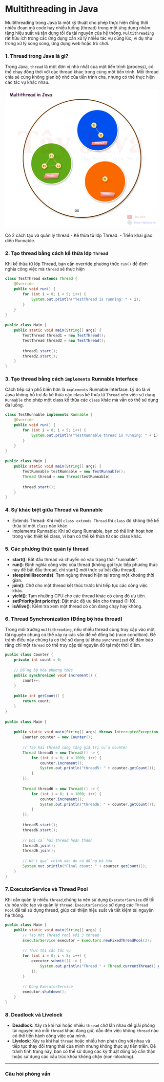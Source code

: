 # Multithreading in Java

Multithreading trong Java là một kỹ thuật cho phép thực hiện đồng thời nhiều đoạn mã code hay nhiều luồng (thread) trong một ứng dụng nhằm tăng hiệu suất và tận dụng tối đa tài nguyên của hệ thống. `Multithreading` rất hữu ích trong các ứng dụng cần xử lý nhiều tác vụ cùng lúc, ví dụ như trong xử lý song song, ứng dụng web hoặc trò chơi.

### 1. Thread trong Java là gì?
Trong Java, `thread` là một đơn vị nhỏ nhất của một tiến trình (process), có thể chạy đồng thời với các thread khác trong cùng một tiến trình. Mỗi thread chia sẻ cùng không gian bộ nhớ của tiến trình cha, nhưng có thể thực hiện các tác vụ khác nhau.

![multithread.png](src/multithread.png)

Có 2 cách tạo và quản lý thread
    - Kế thừa từ lớp Thread.
    - Triển khai giao diện Runnable.

### 2. Tạo thread bằng cách kế thừa lớp `Thread`
Khi kế thừa từ lớp Thread, bạn cần override phương thức `run()` để định nghĩa công việc mà `thread` sẽ thực hiện

```java
class TestThread extends Thread {
    @Override
    public void run() {
        for (int i = 0; i < 5; i++) {
            System.out.println("TestThread is running: " + i);
        }
    }
}

public class Main {
    public static void main(String[] args) {
        TestThread thread1 = new TestThread();
        TestThread thread2 = new TestThread();

        thread1.start();
        thread2.start();
    }
}
```

### 3. Tạo thread bằng cách `implements` Runnable Interface

Cách tiếp cận phổ biến hơn là `implements` Runnable Interface. Lý do là vì Java không hỗ trợ đa kế thừa các class kế thừa từ `Thread` nên việc sử dụng `Runnable` cho phép một class kế thừa các `class` khác mà vẫn có thể sử dụng đa luồng.

```java
class TestRunnable implements Runnable {
    @Override
    public void run() {
        for (int i = 0; i < 5; i++) {
            System.out.println("TestRunnable thread is running: " + i);
        }
    }
}

public class Main {
    public static void main(String[] args) {
        TestRunnable testRunnable = new TestRunnable();
        Thread thread = new Thread(testRunnable);

        thread.start();
    }
}
```

### 4. Sự khác biệt giữa Thread và Runnable
- Extends Thread: Khi một `class extends Thread` thì `class` đó không thể kế thừa từ một `class` nào khác
- Implements Runnable: Khi sử dụng Runnable, bạn có thể linh hoạt hơn trong việc thiết kế class, vì bạn có thể kế thừa từ các class khác.

### 5. Các phương thức quản lý thread
- **start()**: Bắt đầu thread và chuyển nó vào trạng thái "runnable".
- **run()**: Định nghĩa công việc của thread (không gọi trực tiếp phương thức này để bắt đầu thread, chỉ start() mới thực sự bắt đầu thread).
- **sleep(milliseconds)**: Tạm ngừng thread hiện tại trong một khoảng thời gian.
- **join()**: Chờ cho một thread kết thúc trước khi tiếp tục các công việc khác.
- **yield()**: Tạm nhường CPU cho các thread khác có cùng độ ưu tiên.
- **setPriority(int priority)**: Đặt mức độ ưu tiên cho thread (1-10).
- **isAlive()**: Kiểm tra xem một thread có còn đang chạy hay không.

### 6. Thread Synchronization (Đồng bộ hóa thread)

Trong môi trường `multithreading`, nếu nhiều thread cùng truy cập vào một tài nguyên chung có thể xảy ra các vấn đề về đồng bộ (race condition). Để tránh điều này chúng ta có thể sử dụng từ khóa `synchronized` để đảm bảo rằng chỉ một `thread` có thể truy cập tài nguyên đó tại một thời điểm.
```java
public class Counter {
    private int count = 0;

    // Đồng bộ hóa phương thức
    public synchronized void increment() {
        count++;
    }

    public int getCount() {
        return count;
    }
}

public class Main {

    public static void main(String[] args) throws InterruptedException {
        Counter counter = new Counter();

        // Tạo hai thread cùng tăng giá trị của counter
        Thread thread5 = new Thread(() -> {
            for (int i = 0; i < 1000; i++) {
                counter.increment();
                System.out.println("thread5: " + counter.getCount());
            }
        });

        Thread thread6 = new Thread(() -> {
            for (int i = 0; i < 1000; i++) {
                counter.increment();
                System.out.println("thread6: " + counter.getCount());
            }
        });

        thread5.start();
        thread6.start();

        // Đợi cả hai thread hoàn thành
        thread5.join();
        thread6.join();

        // Kết quả chính xác do có đồng bộ hóa
        System.out.println("Final count: " + counter.getCount());
    }
}
```

### 7. ExecutorService và Thread Pool

Khi cần quản lý nhiều `thread`,chúng ta nên sử dụng `ExecutorService` để tối ưu hóa việc tạo và quản lý `thread`. `ExecutorService` sử dụng các `Thread Pool` để tái sử dụng thread, giúp cải thiện hiệu suất và tiết kiệm tài nguyên hệ thống.
```java
public class Main {
    public static void main(String[] args) {
        // Tạo một Thread Pool với 3 thread
        ExecutorService executor = Executors.newFixedThreadPool(3);

        // Thực thi các tác vụ
        for (int i = 0; i < 5; i++) {
            executor.submit(() -> {
                System.out.println("Thread " + Thread.currentThread().getName() + " is running.");
            });
        }

        // Đóng ExecutorService
        executor.shutdown();
    }
}
```

### 8. Deadlock và Livelock
- **Deadlock**: Xảy ra khi hai hoặc nhiều `thread` chờ lẫn nhau để giải phóng tài nguyên mà mỗi `thread` khác đang giữ, dẫn đến việc không `thread` nào có thể tiến hành công việc của mình.
- **Livelock**: Xảy ra khi hai `thread` hoặc nhiều hơn phản ứng với nhau và tiếp tục thay đổi trạng thái của mình nhưng không thực sự tiến triển. Để tránh tình trạng này, bạn có thể sử dụng các kỹ thuật đồng bộ cẩn thận hoặc sử dụng các cấu trúc khóa không chặn (non-blocking).

---
### Câu hỏi phỏng vấn










